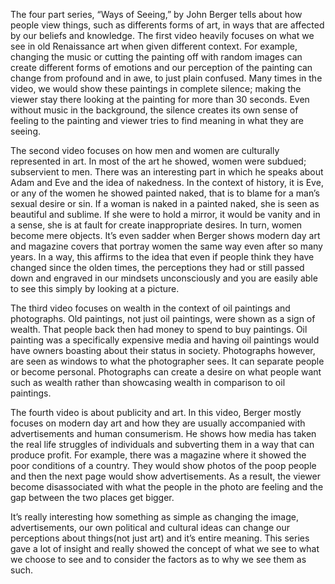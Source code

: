 The four part series, “Ways of Seeing,” by John Berger tells about how people view things, such as differents forms of art, in ways that are affected by our beliefs and knowledge. The first video heavily focuses on what we see in old Renaissance art when given different context. For example, changing the music or cutting the painting off with random images can create different forms of emotions and our perception of the painting can change from profound and in awe, to just plain confused. Many times in the video, we would show these paintings in complete silence; making the viewer stay there looking at the painting for more than 30 seconds. Even without music in the background, the silence creates its own sense of feeling to the painting and viewer tries to find meaning in what they are seeing. 

The second video focuses on how men and women are culturally represented in art. In most of the art he showed, women were subdued; subservient to men. There was an interesting part in which he speaks about Adam and Eve and the idea of nakedness. In the context of history, it is Eve, or any of the women he showed painted naked, that is to blame for a man’s sexual desire or sin. If a woman is naked in a painted naked, she is seen as beautiful and sublime. If she were to hold a mirror, it would be vanity and in a sense, she is at fault for create inappropriate desires. In turn, women become mere objects. It’s even sadder when Berger shows modern day art and magazine covers that portray women the same way even after so many years. In a way, this affirms to the idea that even if people think they have changed since the olden times, the perceptions they had or still passed down and engraved in our mindsets unconsciously and you are easily able to see this simply by looking at a picture.

The third video focuses on wealth in the context of oil paintings and photographs. Old paintings, not just oil paintings, were shown as a sign of wealth. That people back then had money to spend to buy paintings. Oil painting was a specifically expensive media and having oil paintings would have owners boasting about their status in society. Photographs however, are seen as windows to what the photographer sees. It can separate people or become personal. Photographs can create a desire on what people want such as wealth rather than showcasing wealth in comparison to oil paintings.

The fourth video is about publicity and art. In this video, Berger mostly focuses on modern day art and how they are usually accompanied with advertisements and human consumerism. He shows how media has taken the real life struggles of individuals and subverting them in a way that can produce profit. For example, there was a magazine where it showed the poor conditions of a country. They would show photos of the poop people and then the next page would show advertisements. As a result, the viewer become disassociated with what the people in the photo are feeling and the gap between the two places get bigger.

It’s really interesting how something as simple as changing the image, advertisements, our own political and cultural ideas can change our perceptions about things(not just art) and it’s entire meaning. This series gave a lot of insight and really showed the concept of what we see to what we choose to see and to consider the factors as to why we see them as such.
